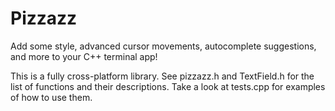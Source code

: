 # Pizzazz

Add some style, advanced cursor movements, autocomplete suggestions, and more to your C++ terminal app!

This is a fully cross-platform library. See pizzazz.h and TextField.h for the list of functions and their descriptions. Take a look at tests.cpp for examples of how to use them.
